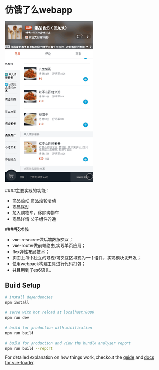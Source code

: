 # 仿饿了么webapp

![](/static/show.gif)

####主要实现的功能：

* 商品滚动,商品滚轮滚动
* 商品联动
* 加入购物车，移除购物车
* 商品详情 父子组件的通

####技术栈
* vue-resource做后端数据交互；
* vue-router做前端路由,实现单页应用；
* flex弹性布局技术；
* 页面上每个独立的可视/可交互区域视为一个组件，实现模块发开发；
* 使用webpack构建工具进行代码打包；
* 并且用到了es6语言。

## Build Setup

``` bash
# install dependencies
npm install

# serve with hot reload at localhost:8080
npm run dev

# build for production with minification
npm run build

# build for production and view the bundle analyzer report
npm run build --report
```

For detailed explanation on how things work, checkout the [guide](http://vuejs-templates.github.io/webpack/) and [docs for vue-loader](http://vuejs.github.io/vue-loader).
